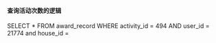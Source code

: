 
#### 查询活动次数的逻辑
SELECT *
FROM award_record
WHERE activity_id = 494
AND user_id = 21774
and house_id = 
	
